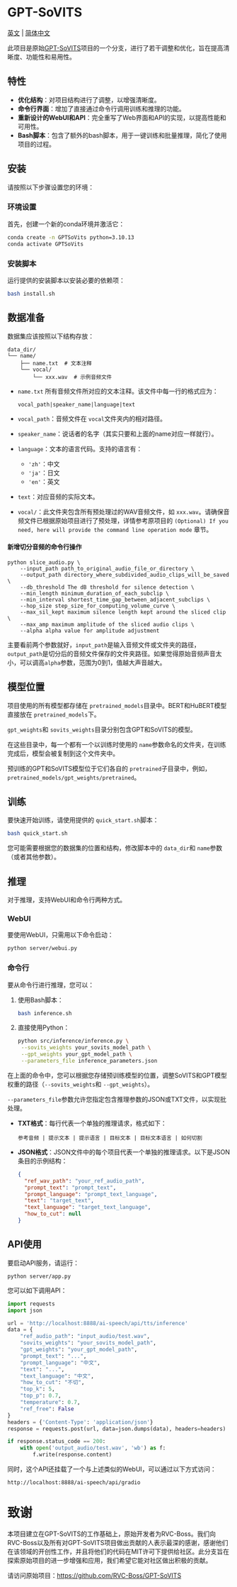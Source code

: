 # GPT-SoVITS

[英文](README.md) | [简体中文](docs/README_zh.md)

此项目是原始[GPT-SoVITS](https://github.com/RVC-Boss/GPT-SoVITS)项目的一个分支，进行了若干调整和优化，旨在提高清晰度、功能性和易用性。

## 特性

- **优化结构**：对项目结构进行了调整，以增强清晰度。
- **命令行界面**：增加了直接通过命令行调用训练和推理的功能。
- **重新设计的WebUI和API**：完全重写了Web界面和API的实现，以提高性能和可用性。
- **Bash脚本**：包含了额外的bash脚本，用于一键训练和批量推理，简化了使用项目的过程。

## 安装

请按照以下步骤设置您的环境：

### 环境设置

首先，创建一个新的conda环境并激活它：

```bash
conda create -n GPTSoVits python=3.10.13
conda activate GPTSoVits
```

### 安装脚本

运行提供的安装脚本以安装必要的依赖项：

```bash
bash install.sh
```

## 数据准备

数据集应该按照以下结构存放：

```
data_dir/
└── name/
    ├── name.txt  # 文本注释
    └── vocal/
        └── xxx.wav  # 示例音频文件
```

- `name.txt` 所有音频文件所对应的文本注释。该文件中每一行的格式应为：

  ```
  vocal_path|speaker_name|language|text
  ```
- `vocal_path`：音频文件在 `vocal`文件夹内的相对路径。
- `speaker_name`：说话者的名字（其实只要和上面的name对应一样就行）。
- `language`：文本的语言代码。支持的语言有：

  - `'zh'`：中文
  - `'ja'`：日文
  - `'en'`：英文
- `text`：对应音频的实际文本。
- `vocal/`：此文件夹包含所有预处理过的WAV音频文件，如 `xxx.wav`。请确保音频文件已根据原始项目进行了预处理，详情参考原项目的 `(Optional) If you need, here will provide the command line operation mode` 章节。

#### 新增切分音频的命令行操作
```
python slice_audio.py \
    --input_path path_to_original_audio_file_or_directory \
    --output_path directory_where_subdivided_audio_clips_will_be_saved \
    --db_threshold The dB threshold for silence detection \
    --min_length minimum_duration_of_each_subclip \
    --min_interval shortest_time_gap_between_adjacent_subclips \ 
    --hop_size step_size_for_computing_volume_curve \
    --max_sil_kept maximum silence length kept around the sliced clip \
    --max_amp maximum amplitude of the sliced audio clips \
    --alpha alpha value for amplitude adjustment
```
主要看前两个参数就好，`input_path`是输入音频文件或文件夹的路径，`output_path`是切分后的音频文件保存的文件夹路径。如果觉得原始音频声音太小，可以调高`alpha`参数，范围为0到1，值越大声音越大。

## 模型位置

项目使用的所有模型都存储在 `pretrained_models`目录中。BERT和HuBERT模型直接放在 `pretrained_models`下。

`gpt_weights`和 `sovits_weights`目录分别包含GPT和SoVITS的模型。

在这些目录中，每一个都有一个以训练时使用的 `name`参数命名的文件夹，在训练完成后，模型会被复制到这个文件夹中。

预训练的GPT和SoVITS模型位于它们各自的 `pretrained`子目录中，例如，`pretrained_models/gpt_weights/pretrained`。

## 训练

要快速开始训练，请使用提供的 `quick_start.sh`脚本：

```bash
bash quick_start.sh
```

您可能需要根据您的数据集的位置和结构，修改脚本中的 `data_dir`和 `name`参数（或者其他参数）。

## 推理

对于推理，支持WebUI和命令行两种方式。

### WebUI

要使用WebUI，只需用以下命令启动：

```bash
python server/webui.py
```

### 命令行

要从命令行进行推理，您可以：

1. 使用Bash脚本：

   ```bash
   bash inference.sh
   ```
2. 直接使用Python：

   ```bash
   python src/inference/inference.py \
    --sovits_weights your_sovits_model_path \
    --gpt_weights your_gpt_model_path \
    --parameters_file inference_parameters.json
   ```

在上面的命令中，您可以根据您存储预训练模型的位置，调整SoVITS和GPT模型权重的路径（`--sovits_weights`和 `--gpt_weights`）。

`--parameters_file`参数允许您指定包含推理参数的JSON或TXT文件，以实现批处理。

- **TXT格式**：每行代表一个单独的推理请求，格式如下：

  `参考音频 | 提示文本 | 提示语言 | 目标文本 | 目标文本语言 | 如何切割`
- **JSON格式**：JSON文件中的每个项目代表一个单独的推理请求。以下是JSON条目的示例结构：

  ```json
  {
    "ref_wav_path": "your_ref_audio_path",
    "prompt_text": "prompt_text",
    "prompt_language": "prompt_text_language",
    "text": "target_text",
    "text_language": "target_text_language",
    "how_to_cut": null
  }
  ```

## API使用

要启动API服务，请运行：

```
python server/app.py
```

您可以如下调用API：

```python
import requests
import json

url = 'http://localhost:8888/ai-speech/api/tts/inference'
data = {
    "ref_audio_path": "input_audio/test.wav",
    "sovits_weights": "your_sovits_model_path",
    "gpt_weights": "your_gpt_model_path",
    "prompt_text": "...",
    "prompt_language": "中文",
    "text": "...",
    "text_language": "中文",
    "how_to_cut": "不切",
    "top_k": 5,
    "top_p": 0.7,
    "temperature": 0.7,
    "ref_free": False
}
headers = {'Content-Type': 'application/json'}
response = requests.post(url, data=json.dumps(data), headers=headers)

if response.status_code == 200:
    with open('output_audio/test.wav', 'wb') as f:
        f.write(response.content)
```

同时，这个API还挂载了一个与上述类似的WebUI，可以通过以下方式访问：

```plaintext
http://localhost:8888/ai-speech/api/gradio
```

# 致谢

本项目建立在GPT-SoVITS的工作基础上，原始开发者为RVC-Boss。我们向RVC-Boss以及所有对GPT-SoVITS项目做出贡献的人表示最深的感谢，感谢他们在该领域的开创性工作，并且将他们的代码在MIT许可下提供给社区。此分支旨在探索原始项目的进一步增强和应用，我们希望它能对社区做出积极的贡献。

请访问原始项目：https://github.com/RVC-Boss/GPT-SoVITS
